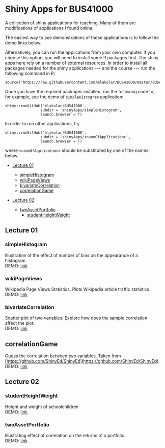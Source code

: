 # Shiny Apps for BUS41000

A collection of shiny applications for teaching.
Many of them are modifications of applications I found online.

The easiest way to see demonstrations of these applications
is to follow the demo links below.

Alternatively, you can run the applications from your own computer.
If you choose this option, you will need to install some R packages first.
The shiny apps here rely on a number of external resources.
In order to install all packages needed for the shiny applications --- and
the course --- run the following command in R:

	source('https://raw.githubusercontent.com/mlakolar/BUS41000/master/BUS41000.packages.R')

Once you have the required packages installed, run the following code
to, for example, see the demo of `simpleHistogram` application:

	shiny::runGitHub('mlakolar/BUS41000',
					subdir = 'shinyApps/simpleHistogram',  
					launch.browser = T)

In order to run other applications, try

	shiny::runGitHub('mlakolar/BUS41000',
					subdir = 'shinyApps/<nameOfApplication>',  
					launch.browser = T)

where `<nameOfApplication>` should be substituted by one of the names below.


* [Lecture 01](#lecture-01)
  * [simpleHistogram](#simplehistogram)
  * [wikiPageViews](#wikipageviews)
  * [bivariateCorrelation](#bivariatecorrelation)
  * [correlationGame](#correlationgame)

* [Lecture 02](#lecture-02)
  * [twoAssetPortfolio](#twoassetportfolio)
	* [studentHeightWeight](#studentheightweight)


## Lecture 01

### simpleHistogram

Illustration of the effect of number of bins on the appearance of a histogram.  
DEMO: [link](https://mlakolar.shinyapps.io/simpleHistogram/)


### wikiPageViews

Wikipedia Page Views Statistics. Plots Wikipedia article traffic statistics.    
DEMO: [link](https://mlakolar.shinyapps.io/wikiPageViews/)


### bivariateCorrelation

Scatter plot of two variables. Explore how does the sample correlation affect
the plot.   
DEMO: [link](https://mlakolar.shinyapps.io/bivariateCorrelation/)

## correlationGame

Guess the correlation between two variables. Taken from [https://github.com/ShinyEd/ShinyEd](https://github.com/ShinyEd/ShinyEd).  
DEMO: [link](https://mlakolar.shinyapps.io/correlationGame/)


## Lecture 02

### studentHeightWeight

Height and weight of schoolchildren    
DEMO: [link](https://mlakolar.shinyapps.io/studentHeightWeight/)

### twoAssetPortfolio

Illustrating effect of correlation on the returns of a portfolio   
DEMO: [link](https://mlakolar.shinyapps.io/twoAssetPortfolio/)
